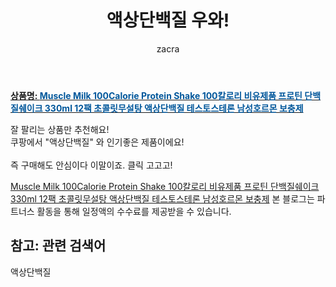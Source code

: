 ﻿---
layout: post
title:  "액상단백질 우와!"
author: zacra
categories: [ 아이템 ]
tags: [액상단백질]
image: https://static.coupangcdn.com/image/vendor_inventory/262a/958d0beada921ca66ebb4d5ea31bd9178a1cb043877d0ee8dac047b26e5e.jpg 
description: "쿠팡에서 액상단백질 관련 상품으로 가장 잘팔리는 제품 중 하나라는 사실!!."
rating: 4.5
---

<a href="https://link.coupang.com/re/AFFSDP?lptag=AF8407795&pageKey=2280457469&itemId=3916334110&vendorItemId=71900879273&traceid=V0-153-a856474d65ca685c"><b>상품명: <font color='#01579B'>Muscle Milk 100Calorie Protein Shake 100칼로리 비유제품 프로틴 단백질쉐이크 330ml 12팩 초콜릿무설탕 액상단백질 테스토스테론 남성호르몬 보충제</font></b></a>

잘 팔리는 상품만 추천해요!<br/>
쿠팡에서 "액상단백질" 와 인기좋은 제품이에요!<br/><br/>
즉 구매해도 안심이다 이말이죠. 클릭 고고고! <br/>



<a href="https://link.coupang.com/re/AFFSDP?lptag=AF8407795&pageKey=2280457469&itemId=3916334110&vendorItemId=71900879273&traceid=V0-153-a856474d65ca685c">Muscle Milk 100Calorie Protein Shake 100칼로리 비유제품 프로틴 단백질쉐이크 330ml 12팩 초콜릿무설탕 액상단백질 테스토스테론 남성호르몬 보충제</a>
본 블로그는 파트너스 활동을 통해 일정액의 수수료를 제공받을 수 있습니다.

## 참고: 관련 검색어    
액상단백질